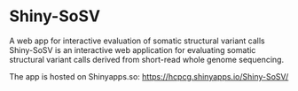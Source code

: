 # Shiny-SoSV
A web app for interactive evaluation of somatic structural variant calls
Shiny-SoSV is an interactive web application for evaluating somatic structural variant calls derived from short-read whole genome sequencing.

The app is hosted on Shinyapps.so: https://hcpcg.shinyapps.io/Shiny-SoSV/
